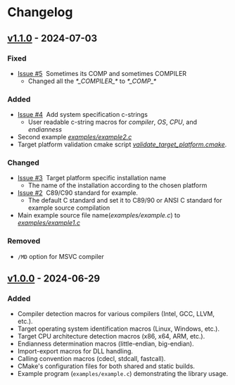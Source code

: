# Changelog

## [v1.1.0](https://github.com/KumarjitDas/kdapi/compare/v1.0.0...v1.1.0) - 2024-07-03

### Fixed

- [Issue #5](https://github.com/KumarjitDas/kdapi/issues/5)&nbsp; Sometimes its COMP and sometimes COMPILER
  - Changed all the _\*\_COMPILER\_\*_ to _\*\_COMP\_\*_

### Added

- [Issue #4](https://github.com/KumarjitDas/kdapi/issues/4)&nbsp; Add system specification c-strings
  - User readable c-string macros for _compiler_, _OS_, _CPU_, and _endianness_
- Second example [_examples/example2.c_](examples/example2.c)
- Target platform validation cmake script [_validate_target_platform.cmake_](cmake/validate_target_platform.cmake).

### Changed

- [Issue #3](https://github.com/KumarjitDas/kdapi/issues/3)&nbsp; Target platform specific installation name
  - The name of the installation according to the chosen platform
- [Issue #2](https://github.com/KumarjitDas/kdapi/issues/2)&nbsp; C89/C90 standard for example.
  - The default C standard and set it to C89/90 or ANSI C standard for example source compilation
- Main example source file name(_examples/example.c_) to [_examples/example1.c_](examples/example1.c)

### Removed

- `/MD` option for MSVC compiler

## [v1.0.0](https://github.com/KumarjitDas/kdapi/releases/tag/v1.0.0) - 2024-06-29

### Added

- Compiler detection macros for various compilers (Intel, GCC, LLVM, etc.).
- Target operating system identification macros (Linux, Windows, etc.).
- Target CPU architecture detection macros (x86, x64, ARM, etc.).
- Endianness determination macros (little-endian, big-endian).
- Import-export macros for DLL handling.
- Calling convention macros (cdecl, stdcall, fastcall).
- CMake's configuration files for both shared and static builds.
- Example program (`examples/example.c`) demonstrating the library usage.
